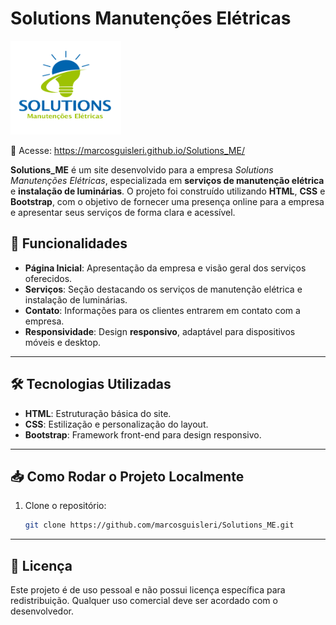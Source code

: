 # Solutions Manutenções Elétricas 

<img src="assets/img/empresa/logos/logomarca.png" height="150px" />

🔗 Acesse: https://marcosguisleri.github.io/Solutions_ME/

**Solutions_ME** é um site desenvolvido para a empresa *Solutions Manutenções Elétricas*, especializada em **serviços de manutenção elétrica** e **instalação de luminárias**. O projeto foi construído utilizando **HTML**, **CSS** e **Bootstrap**, com o objetivo de fornecer uma presença online para a empresa e apresentar seus serviços de forma clara e acessível.

## 🚀 Funcionalidades

- **Página Inicial**: Apresentação da empresa e visão geral dos serviços oferecidos.
- **Serviços**: Seção destacando os serviços de manutenção elétrica e instalação de luminárias.
- **Contato**: Informações para os clientes entrarem em contato com a empresa.
- **Responsividade**: Design **responsivo**, adaptável para dispositivos móveis e desktop.

---

## 🛠 Tecnologias Utilizadas

- **HTML**: Estruturação básica do site.
- **CSS**: Estilização e personalização do layout.
- **Bootstrap**: Framework front-end para design responsivo.

---

## 📥 Como Rodar o Projeto Localmente

1. Clone o repositório:

   ```bash
   git clone https://github.com/marcosguisleri/Solutions_ME.git

---

## 📅 Licença

Este projeto é de uso pessoal e não possui licença específica para redistribuição. Qualquer uso comercial deve ser acordado com o desenvolvedor.
